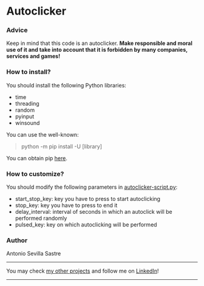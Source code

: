# Autoclicker 

### Advice
Keep in mind that this code is an autoclicker. ****Make responsible and moral use of it and take into account that it is forbidden by many companies, services and games!****

### How to install?
You should install the following Python libraries:
- time
- threading
- random
- pyinput
- winsound

You can use the well-known:
> python -m pip install -U [library]

You can obtain pip [here](https://pypi.org/project/pip/).

### How to customize?
You should modify the following parameters in [autoclicker-script.py](https://github.com/asevillasastre/Autoclicker/blob/main/autoclicker-script.py):
- start_stop_key: key you have to press to start autoclicking
- stop_key: key you have to press to end it
- delay_interval: interval of seconds in which an autoclick will be performed randomly
- pulsed_key: key on which autoclicking will be performed

### Author
Antonio Sevilla Sastre

-----------------------------------------------------------------------------

You may check [my other projects](https://github.com/asevillasastre?tab=repositories) and follow me on [LinkedIn](https://www.linkedin.com/in/asevillasastre/)!

-----------------------------------------------------------------------------
